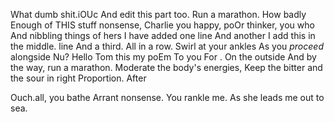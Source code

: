 ﻿What dumb shit.iOUc And edit this part too. Run a marathon.
How badly
Enough of THIS stuff nonsense, Charlie
you happy, poOr thinker, you who
And nibbling things of hers
I have added one line
And another I add this in the middle. line
And a third. All in a row.
Swirl at your ankles
As you *proceed* alongside
Nu?
Hello Tom this my poEm
To you For 
.
On the outside
And by the way, run a marathon.
Moderate the body's energies,
Keep the bitter and the sour in right
Proportion. After 


Ouch.all, you bathe
Arrant nonsense.
You rankle me.
As she leads me out to sea.
